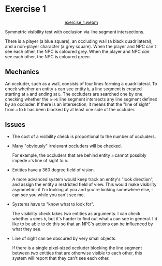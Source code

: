 # Exercise 1

<div align="center">

<!-- ../videos/exercise_1.webm -->
[exercise_1.webm](https://github.com/LightAndLight/2d-visibility/assets/2536121/4b003dac-0ee1-424b-869e-c20ca45d25f2)

</div>

Symmetric visibility test with occlusion via line segment intersections.

There is a player (a blue square), an occluding wall (a black quadrilateral), and a non-player
character (a grey square).
When the player and NPC can't see each other, the NPC is coloured grey.
When the player and NPC *can* see each other, the NPC is coloured green.

## Mechanics

An occluder, such as a wall, consists of four lines forming a quadrilateral.
To check whether an entity `a` can see entity `b`, a line segment is created starting at `a` and
ending at `b`.
The occluders are searched one by one, checking whether the `a->b` line segment intersects any
line segment defined by an occluder.
If there is an intersection, it means that the "line of sight" from `a` to `b` has been blocked by
at least one side of the occluder.

## Issues

* The cost of a visibility check is proportional to the number of occluders.

* Many "obviously" irrelevant occluders will be checked.

  For example, the occluders that are behind entity `a` cannot possibly impede `a`'s line of sight
  to `b`.

* Entities have a 360 degree field of vision.

  A more advanced system would keep track an entity's "look direction", and assign the entity a
  restricted field of view. This would make visibility asymmetric: if I'm looking at you and you're
  looking somewhere else, I can see you while you can't see me.

* Systems have to "know what to look for".

  The visibility check takes two entities as arguments.
  I can check whether `a` sees `b`, but it's harder to find out what `a` can see in general.
  I'd like to be able to do this so that an NPC's actions can be influenced by what they see.

* Line of sight can be obscured by very small objects.

  If there is a single pixel-sized occluder blocking the line segment between two entities that are
  otherwise visible to each other, this system will report that they can't see each other.
